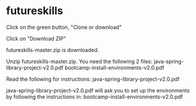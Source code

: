 # futureskills
Click on the green button, "Clone or download"

Click on "Download ZIP"

futureskills-master.zip is downloaded. 

Unzip futureskills-master.zip.  You need the following 2 files:
java-spring-library-project-v2.0.pdf
bootcamp-install-environments-v2.0.pdf

Read the following for instructions: java-spring-library-project-v2.0.pdf

java-spring-library-project-v2.0.pdf will ask you to set up the environments by following the instructions in: bootcamp-install-environments-v2.0.pdf
